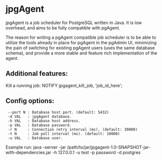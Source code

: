 # jpgAgent
jpgAgent is a job scheduler for PostgreSQL written in Java. It is low overhead, and aims to be fully
compatible with pgAgent.

The reason for writing a pgAgent compatible job scheduler is to be able to utilize the tools already in place
for pgAgent in the pgAdmin UI, minimizing the pain of switching for existing pgAgent users (uses the same database schema),
and provide a more stable and feature rich implementation of the agent.

## Additional features:
Kill a running job:
    NOTIFY jpgagent_kill_job, 'job_id_here';

## Config options:
     --port N : Database host port. (default: 5432)
     -d VAL   : jpgAgent database.
     -h VAL   : Database host address.
     -p VAL   : Database password.
     -r N     : Connection retry interval (ms). (default: 30000)
     -t N     : Job poll interval (ms). (default: 10000)
     -u VAL   : Database user.

Example run:
        java -server -jar /path/to/jar/jpgagent-1.0-SNAPSHOT-jar-with-dependencies.jar -h 127.0.0.1 -u test -p password -d postgres